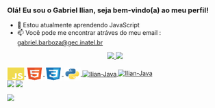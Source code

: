 ### Olá! Eu sou o Gabriel Ilian, seja bem-vindo(a) ao meu perfil!


- 🌱 Estou atualmente aprendendo JavaScript
- 📫 Você pode me encontrar atráves do meu email : gabriel.barboza@gec.inatel.br


<div align="center">
  <a href="https://github.com/G-ilian">
  <img height="180em" src="https://github-readme-stats.vercel.app/api?username=G-ilian&show_icons=true&theme=dark&include_all_commits=true&count_private=true"/>
  <img height="180em" src="https://github-readme-stats.vercel.app/api/top-langs/?username=G-ilian&layout=compact&langs_count=7&theme=dark"/>
</div>

 <div style="display: inline_block"><br>
  <img align="center" alt="Ilian-Js" height="30" width="40" src="https://raw.githubusercontent.com/devicons/devicon/master/icons/javascript/javascript-plain.svg">
  <img align="center" alt="Ilian-HTML" height="30" width="40" src="https://raw.githubusercontent.com/devicons/devicon/master/icons/html5/html5-original.svg">
  <img align="center" alt="Ilian-CSS" height="30" width="40" src="https://raw.githubusercontent.com/devicons/devicon/master/icons/css3/css3-original.svg">
  <img align="center" alt="Ilian-Python" height="30" width="40" src="https://raw.githubusercontent.com/devicons/devicon/master/icons/python/python-original.svg">
  <img align="center" alt="Ilian-Java" height="30" width="40" src="https://cdn.jsdelivr.net/gh/devicons/devicon/icons/java/java-original.svg">
  <img align ="rigth" alt="Ilian-Java" height="150"   src="https://i.imgur.com/MvMxQ1a.gif">
   
   
   
</div>
                 
<div> 
<a href = "mailto:gbiel.boza@gmail.com"><img src="https://img.shields.io/badge/-Gmail-%23333?style=for-the-badge&logo=gmail&logoColor=white" target="_blank"></a>
<a href="https://www.linkedin.com/in/gabriel-ilian-fonseca-barboza-6458a0203/" target="_blank"><img src="https://img.shields.io/badge/-LinkedIn-%230077B5?style=for-the-badge&logo=linkedin&logoColor=white" target="_blank"></a> 
  
![](https://github.com/G-ilian/snk/raw/output/github-contribution-grid-snake.svg)
 
</div>

                                                                                                                                         
